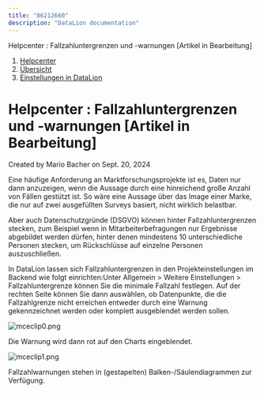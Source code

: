 ```yaml
---
title: "86212660"
description: "DataLion documentation"
---
```


Helpcenter : Fallzahluntergrenzen und -warnungen \[Artikel in Bearbeitung\]  

1.  [Helpcenter](index.html)
2.  [Übersicht](2982609.html)
3.  [Einstellungen in DataLion](Einstellungen-in-DataLion_3539137.html)

# Helpcenter : Fallzahluntergrenzen und -warnungen \[Artikel in Bearbeitung\]

Created by Mario Bacher on Sept. 20, 2024

Eine häufige Anforderung an Marktforschungsprojekte ist es, Daten nur dann anzuzeigen, wenn die Aussage durch eine hinreichend große Anzahl von Fällen gestützt ist. So wäre eine Aussage über das Image einer Marke, die nur auf zwei ausgefüllten Surveys basiert, nicht wirklich belastbar.

Aber auch Datenschutzgründe (DSGVO) können hinter Fallzahluntergrenzen stecken, zum Beispiel wenn in Mitarbeiterbefragungen nur Ergebnisse abgebildet werden dürfen, hinter denen mindestens 10 unterschiedliche Personen stecken, um Rückschlüsse auf einzelne Personen auszuschließen.

In DataLion lassen sich Fallzahluntergrenzen in den Projekteinstellungen im Backend wie folgt einrichten:Unter Allgemein > Weitere Einstellungen > Fallzahluntergrenze können Sie die minimale Fallzahl festlegen. Auf der rechten Seite können Sie dann auswählen, ob Datenpunkte, die die Fallzahlgrenze nicht erreichen entweder durch eine Warnung gekennzeichnet werden oder komplett ausgeblendet werden sollen.

![mceclip0.png](/img/86212673.png?width=760)

Die Warnung wird dann rot auf den Charts eingeblendet.

![mceclip1.png](/img/86212680.png?width=760)

Fallzahlwarnungen stehen in (gestapelten) Balken-/Säulendiagrammen zur Verfügung.